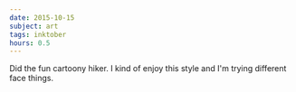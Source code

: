 ```yaml
---
date: 2015-10-15
subject: art
tags: inktober
hours: 0.5
---
```


Did the fun cartoony hiker. I kind of enjoy this style and I'm trying different face things.